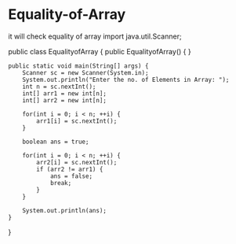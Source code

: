 # Equality-of-Array
it will check equality of array
import java.util.Scanner;

public class EqualityofArray {
    public EqualityofArray() {
    }

    public static void main(String[] args) {
        Scanner sc = new Scanner(System.in);
        System.out.println("Enter the no. of Elements in Array: ");
        int n = sc.nextInt();
        int[] arr1 = new int[n];
        int[] arr2 = new int[n];

        for(int i = 0; i < n; ++i) {
            arr1[i] = sc.nextInt();
        }

        boolean ans = true;

        for(int i = 0; i < n; ++i) {
            arr2[i] = sc.nextInt();
            if (arr2 != arr1) {
                ans = false;
                break;
            }
        }

        System.out.println(ans);
    }
}
